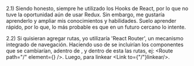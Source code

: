 2.1) Siendo honesto, siempre he utilizado los Hooks de React, por lo que no tuve la oportunidad aún de usar Redux. Sin embargo, me gustaría aprenderlo y ampliar mis conocimientos y habilidades.
Suelo aprender rápido, por lo que, lo más probable es que en un futuro cercano lo intente.

2.2) Si quisieran agregar rutas, yo utilizaría 'React Router', un mecanismo integrado de navegación. Haciendo uso de <BrowserRouter> se incluirían los componentes que se cambiarían, adentro de <Routes>, y dentro de esta las rutas, ej: <Route path="/" element={<Componente />} />.
Luego, para linkear <Link to={"/"}linkear/>.